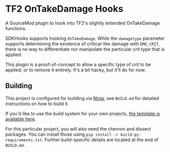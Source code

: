 # TF2 OnTakeDamage Hooks
A SourceMod plugin to hook into TF2's slightly extended OnTakeDamage functions.

SDKHooks supports hooking `OnTakeDamage`.  While the `damagetype` parameter supports determining
the existence of critical-like damage with `DMG_CRIT`, there is no way to differentiate nor
manipulate the particular crit type that is applied.

This plugin is a proof-of-concept to allow a specific type of crit to be applied, or to remove
it entirely.  It's a bit hacky, but it'll do for now.

## Building

This project is configured for building via [Ninja][]; see `BUILD.md` for detailed
instructions on how to build it.

If you'd like to use the build system for your own projects,
[the template is available here](https://github.com/nosoop/NinjaBuild-SMPlugin).

For this particular project, you will also need the chevron and dissect packages.  You can
install those using `pip install -r build-py-requirements.txt`.  Further build-specific details
are located at the end of `BUILD.md`.

[Ninja]: https://ninja-build.org/
